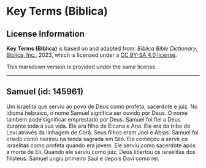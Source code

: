 # Key Terms (Biblica)

## License Information

**Key Terms (Biblica)** is based on and adapted from: _Biblica Bible Dictionary_, [Biblica, Inc.](https://www.biblica.com/), 2023, which is licensed under a [CC BY-SA 4.0 license](https://creativecommons.org/licenses/by-sa/4.0/legalcode.en).

This markdown version is provided under the same license.



--------------------------------

## Samuel (id: 145961)

Um israelita que serviu ao povo de Deus como profeta, sacerdote e juiz. No idioma hebraico, o nome Samuel significa ser ouvido por Deus. O nome também pode significar emprestado por Deus. Samuel foi fiel a Deus durante toda a sua vida. Ele era filho de Elcana e Ana. Ele era da tribo de Levi através da linhagem de Corá. Seus filhos eram Joel e Abias. Samuel foi criado como nazireu na tenda sagrada em Siló. Ele começou a servir os israelitas como profeta quando era jovem. Ele serviu como sacerdote após a morte de Eli. Quando ele serviu como juiz, Deus libertou os israelitas dos filisteus. Samuel ungiu primeiro Saul e depois Davi como rei.


